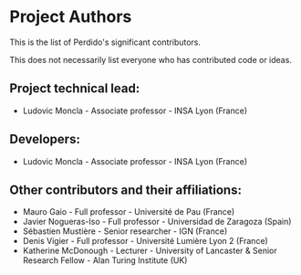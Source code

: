 Project Authors
===============

This is the list of Perdido's significant contributors.

This does not necessarily list everyone who has contributed code or ideas.


## Project technical lead:

* Ludovic Moncla - Associate professor - INSA Lyon (France)


## Developers:

* Ludovic Moncla - Associate professor - INSA Lyon (France)


## Other contributors and their affiliations:

* Mauro Gaio - Full professor - Université de Pau (France)
* Javier Nogueras-Iso - Full professor - Universidad de Zaragoza (Spain)
* Sébastien Mustière - Senior researcher - IGN (France)
* Denis Vigier - Full professor - Université Lumière Lyon 2 (France)
* Katherine McDonough - Lecturer - University of Lancaster & Senior Research Fellow - Alan Turing Institute (UK)
